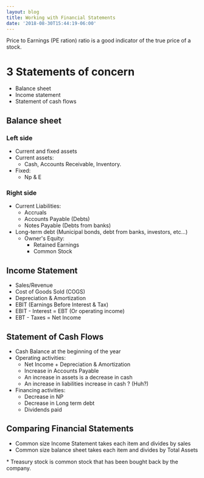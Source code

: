 ```yaml
---
layout: blog
title: Working with Financial Statements
date: '2018-08-30T15:44:19-06:00'
---
```

Price to Earnings (PE ration) ratio is a good indicator of the true price of a stock.

# 3 Statements of concern

* Balance sheet
* Income statement
* Statement of cash flows

## Balance sheet

### Left side

* Current and fixed assets
* Current assets:
  * Cash, Accounts Receivable, Inventory.
* Fixed:
  * Np & E

### Right side

* Current Liabilities:
  * Accruals
  * Accounts Payable (Debts)
  * Notes Payable (Debts from banks)
* Long-term debt (Municipal bonds, debt from banks, investors, etc...)
  * Owner's Equity:
    * Retained Earnings
    * Common Stock

## Income Statement

* Sales/Revenue
* Cost of Goods Sold (COGS)
* Depreciation & Amortization
* EBIT (Earnings Before Interest & Tax)
* EBIT - Interest = EBT (Or operating income)
* EBT - Taxes = Net Income

## Statement of Cash Flows

* Cash Balance at the beginning of the year
* Operating activities:
  * Net Income + Depreciation & Amortization
  * Increase in Accounts Payable
  * An increase in assets is a decrease in cash
  * An increase in liabilities increase in cash ? (Huh?)
* Financing activities:
  * Decrease in NP
  * Decrease in Long term debt
  * Dividends paid

## Comparing Financial Statements

* Common size Income Statement takes each item and divides by sales
* Common size balance sheet takes each item and divides by Total Assets



\* Treasury stock is common stock that has been bought back by the company.
